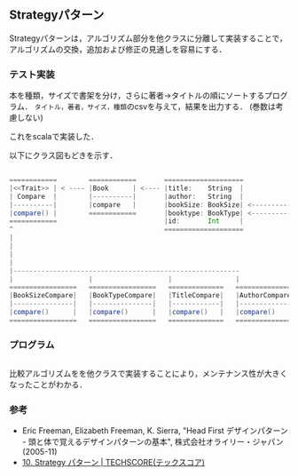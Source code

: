 ## Strategyパターン

Strategyパターンは，アルゴリズム部分を他クラスに分離して実装することで， 
アルゴリズムの交換，追加および修正の見通しを容易にする．


### テスト実装

本を種類，サイズで書架を分け，さらに著者->タイトルの順にソートするプログラム． 
`タイトル，著者，サイズ，種類`のcsvを与えて，結果を出力する． 
(巻数は考慮しない) 

これをscalaで実装した．

以下にクラス図もどきを示す．

```Book.scala

============        ============       ====================
|<<Trait>> | < ---- |Book      | <---- |title:    String  |
| Compare  |        |----------|       |author:   String  |
|----------|        |compare   |       |bookSize: BookSize| <---------------------------- =========
|compare() |        ============       |booktype: BookType| <------------- ===========    |a6     |
============                           |id:       Int     |                |paperback|    |a5     |
^                                      ====================                |comic    |    |a4     |
|                                                                          |tech     |    |b6     |
|                                                                          |magazine |    |newbook|
|                                                                          ===========    =========
|
|---------------------------------------------------------
|                   |                   |                |
=================   =================   ==============   ===============
|BookSizeCompare|   |BookTypeCompare|   |TitleCompare|   |AuthorCompare|
|---------------|   |---------------|   |------------|   |-------------|
|compare()      |   |compare()      |   |compare()   |   |compare()    |
=================   =================   ==============   ===============

```


### プログラム

```Book.scala
```

比較アルゴリズムをを他クラスで実装することにより，メンテナンス性が大きくなったことがわかる．


### 参考

- Eric Freeman, Elizabeth Freeman, K. Sierra, "Head First デザインパターン - 頭と体で覚えるデザインパターンの基本", 株式会社オライリー・ジャパン(2005-11)
- [10. Strategy パターン | TECHSCORE(テックスコア)](http://www.techscore.com/tech/DesignPattern/Strategy.html/)
